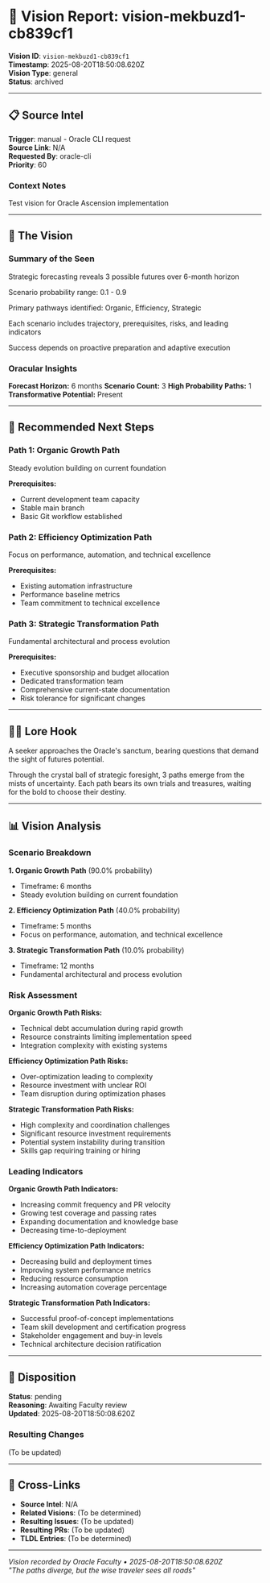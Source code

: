 # 🔮 Vision Report: vision-mekbuzd1-cb839cf1

**Vision ID**: `vision-mekbuzd1-cb839cf1`  
**Timestamp**: 2025-08-20T18:50:08.620Z  
**Vision Type**: general  
**Status**: archived

---

## 📋 Source Intel

**Trigger**: manual - Oracle CLI request  
**Source Link**: N/A  
**Requested By**: oracle-cli  
**Priority**: 60

### Context Notes
Test vision for Oracle Ascension implementation

---

## 🔮 The Vision

### Summary of the Seen
Strategic forecasting reveals 3 possible futures over 6-month horizon

Scenario probability range: 0.1 - 0.9

Primary pathways identified: Organic, Efficiency, Strategic

Each scenario includes trajectory, prerequisites, risks, and leading indicators

Success depends on proactive preparation and adaptive execution

### Oracular Insights
**Forecast Horizon:** 6 months
**Scenario Count:** 3
**High Probability Paths:** 1
**Transformative Potential:** Present

---

## 📍 Recommended Next Steps

### Path 1: Organic Growth Path
Steady evolution building on current foundation

**Prerequisites:**
- Current development team capacity
- Stable main branch
- Basic Git workflow established

### Path 2: Efficiency Optimization Path
Focus on performance, automation, and technical excellence

**Prerequisites:**
- Existing automation infrastructure
- Performance baseline metrics
- Team commitment to technical excellence

### Path 3: Strategic Transformation Path
Fundamental architectural and process evolution

**Prerequisites:**
- Executive sponsorship and budget allocation
- Dedicated transformation team
- Comprehensive current-state documentation
- Risk tolerance for significant changes


---

## 🧙‍♀️ Lore Hook

A seeker approaches the Oracle's sanctum, bearing questions that demand the sight of futures potential.

Through the crystal ball of strategic foresight, 3 paths emerge from the mists of uncertainty. Each path bears its own trials and treasures, waiting for the bold to choose their destiny.

---

## 📊 Vision Analysis

### Scenario Breakdown
**1. Organic Growth Path** (90.0% probability)
- Timeframe: 6 months
- Steady evolution building on current foundation

**2. Efficiency Optimization Path** (40.0% probability)
- Timeframe: 5 months
- Focus on performance, automation, and technical excellence

**3. Strategic Transformation Path** (10.0% probability)
- Timeframe: 12 months
- Fundamental architectural and process evolution


### Risk Assessment
**Organic Growth Path Risks:**
- Technical debt accumulation during rapid growth
- Resource constraints limiting implementation speed
- Integration complexity with existing systems

**Efficiency Optimization Path Risks:**
- Over-optimization leading to complexity
- Resource investment with unclear ROI
- Team disruption during optimization phases

**Strategic Transformation Path Risks:**
- High complexity and coordination challenges
- Significant resource investment requirements
- Potential system instability during transition
- Skills gap requiring training or hiring


### Leading Indicators
**Organic Growth Path Indicators:**
- Increasing commit frequency and PR velocity
- Growing test coverage and passing rates
- Expanding documentation and knowledge base
- Decreasing time-to-deployment

**Efficiency Optimization Path Indicators:**
- Decreasing build and deployment times
- Improving system performance metrics
- Reducing resource consumption
- Increasing automation coverage percentage

**Strategic Transformation Path Indicators:**
- Successful proof-of-concept implementations
- Team skill development and certification progress
- Stakeholder engagement and buy-in levels
- Technical architecture decision ratification


---

## 🎯 Disposition

**Status**: pending  
**Reasoning**: Awaiting Faculty review  
**Updated**: 2025-08-20T18:50:08.620Z

### Resulting Changes
(To be updated)

---

## 🔗 Cross-Links

- **Source Intel**: N/A
- **Related Visions**: (To be determined)
- **Resulting Issues**: (To be updated)
- **Resulting PRs**: (To be updated)
- **TLDL Entries**: (To be determined)

---

*Vision recorded by Oracle Faculty • 2025-08-20T18:50:08.620Z*  
*"The paths diverge, but the wise traveler sees all roads"*